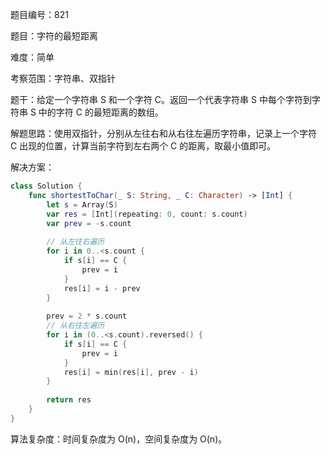 题目编号：821

题目：字符的最短距离

难度：简单

考察范围：字符串、双指针

题干：给定一个字符串 S 和一个字符 C。返回一个代表字符串 S 中每个字符到字符串 S 中的字符 C 的最短距离的数组。

解题思路：使用双指针，分别从左往右和从右往左遍历字符串，记录上一个字符 C 出现的位置，计算当前字符到左右两个 C 的距离，取最小值即可。

解决方案：

```swift
class Solution {
    func shortestToChar(_ S: String, _ C: Character) -> [Int] {
        let s = Array(S)
        var res = [Int](repeating: 0, count: s.count)
        var prev = -s.count
        
        // 从左往右遍历
        for i in 0..<s.count {
            if s[i] == C {
                prev = i
            }
            res[i] = i - prev
        }
        
        prev = 2 * s.count
        // 从右往左遍历
        for i in (0..<s.count).reversed() {
            if s[i] == C {
                prev = i
            }
            res[i] = min(res[i], prev - i)
        }
        
        return res
    }
}
```

算法复杂度：时间复杂度为 O(n)，空间复杂度为 O(n)。